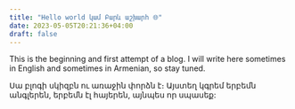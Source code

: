 ```yaml
---
title: "Hello world կամ Բարև աշխարհ 🌐"
date: 2023-05-05T20:21:36+04:00
draft: false
---
```

This is the beginning and first attempt of a blog. I will write here sometimes in English and sometimes in Armenian, so stay tuned.

Սա բլոգի սկիզբն ու առաջին փորձն է։ Այստեղ կգրեմ երբեմն անգլերեն, երբեմն էլ հայերեն, այնպես որ սպասեք:

